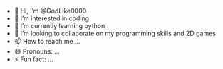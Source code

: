 - 👋 Hi, I’m @GodLike0000
- 👀 I’m interested in coding 
- 🌱 I’m currently learning python 
- 💞️ I’m looking to collaborate on my programming skills and 2D games
- 📫 How to reach me ...
- 😄 Pronouns: ...
- ⚡ Fun fact: ...

<!---
GodLike0000/GodLike0000 is a ✨ special ✨ repository because its `README.md` (this file) appears on your GitHub profile.
You can click the Preview link to take a look at your changes.
--->

